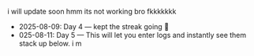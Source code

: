 i will update soon
hmm
its not working bro fkkkkkkk
- 2025-08-09: Day 4 — kept the streak going 🚀
- 025-08-11: Day 5 — This will let you enter logs and instantly see them stack up below.
i m
